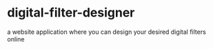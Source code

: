 # digital-filter-designer
a website application where you can design your desired digital filters online


